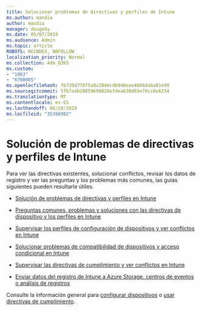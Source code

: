 ```yaml
---
title: Solucionar problemas de directivas y perfiles de Intune
ms.author: mandia
author: mandia
manager: dougeby
ms.date: 05/07/2019
ms.audience: Admin
ms.topic: article
ROBOTS: NOINDEX, NOFOLLOW
localization_priority: Normal
ms.collection: Adm_O365
ms.custom:
- "1063"
- "6700005"
ms.openlocfilehash: fb739d776f5a9a384ecdb948eee4b06daba81e90
ms.sourcegitcommit: 5fb7a4b28859690020efdea630d03e70cc0e6334
ms.translationtype: MT
ms.contentlocale: es-ES
ms.lasthandoff: 06/28/2019
ms.locfileid: "35366982"
---
```

# <a name="troubleshooting-intune-policy-and-profiles"></a>Solución de problemas de directivas y perfiles de Intune

Para ver las directivas existentes, solucionar conflictos, revisar los datos de registro y ver las preguntas y los problemas más comunes, las guías siguientes pueden resultarle útiles.

- [Solución de problemas de directivas y perfiles en Intune](https://docs.microsoft.com/intune/troubleshoot-policies-in-microsoft-intune)

- [Preguntas comunes, problemas y soluciones con las directivas de dispositivo y los perfiles en Intune](https://docs.microsoft.com/intune/device-profile-troubleshoot)

- [Supervisar los perfiles de configuración de dispositivos y ver conflictos en Intune](https://docs.microsoft.com/intune/device-profile-monitor)

- [Solucionar problemas de compatibilidad de dispositivos y acceso condicional en Intune](https://docs.microsoft.com/intune/troubleshoot-conditional-access)

- [Supervisar las directivas de cumplimiento y ver conflictos en Intune](https://docs.microsoft.com/intune/compliance-policy-monitor)

- [Enviar datos del registro de Intune a Azure Storage, centros de eventos o análisis de registros](https://docs.microsoft.com/intune/review-logs-using-azure-monitor)

Consulte la información general para [configurar dispositivos](https://docs.microsoft.com/intune/device-profiles) o [usar directivas de cumplimiento](https://docs.microsoft.com/intune/device-compliance-get-started).